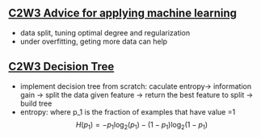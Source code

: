 ## [C2W3 Advice for applying machine learning](https://github.com/tinghe14/-Coursera-/blob/main/Machine%20Learning%20Specialization/Coding%20Assignments/C2_W3_Assignment.ipynb)
- data split, tuning optimal degree and regularization
- under overfitting, geting more data can help

## [C2W3 Decision Tree](https://github.com/tinghe14/-Coursera-/blob/main/Machine%20Learning%20Specialization/Coding%20Assignments/C2_W4_Decision_Tree_with_Markdown.ipynb)
- implement decision tree from scratch: caculate entropy-> information gain -> split the data given feature -> return the best feature to split -> build tree
- entropy: where p_1 is the fraction of examples that have value =1 $$H(p_1) = -p_1 \text{log}_2(p_1) - (1- p_1) \text{log}_2(1- p_1)$$ 
